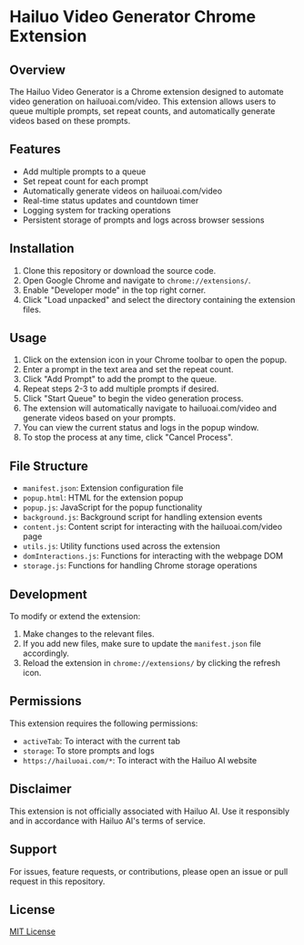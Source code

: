 # Hailuo Video Generator Chrome Extension

## Overview

The Hailuo Video Generator is a Chrome extension designed to automate video generation on hailuoai.com/video. This extension allows users to queue multiple prompts, set repeat counts, and automatically generate videos based on these prompts.

## Features

- Add multiple prompts to a queue
- Set repeat count for each prompt
- Automatically generate videos on hailuoai.com/video
- Real-time status updates and countdown timer
- Logging system for tracking operations
- Persistent storage of prompts and logs across browser sessions

## Installation

1. Clone this repository or download the source code.
2. Open Google Chrome and navigate to `chrome://extensions/`.
3. Enable "Developer mode" in the top right corner.
4. Click "Load unpacked" and select the directory containing the extension files.

## Usage

1. Click on the extension icon in your Chrome toolbar to open the popup.
2. Enter a prompt in the text area and set the repeat count.
3. Click "Add Prompt" to add the prompt to the queue.
4. Repeat steps 2-3 to add multiple prompts if desired.
5. Click "Start Queue" to begin the video generation process.
6. The extension will automatically navigate to hailuoai.com/video and generate videos based on your prompts.
7. You can view the current status and logs in the popup window.
8. To stop the process at any time, click "Cancel Process".

## File Structure

- `manifest.json`: Extension configuration file
- `popup.html`: HTML for the extension popup
- `popup.js`: JavaScript for the popup functionality
- `background.js`: Background script for handling extension events
- `content.js`: Content script for interacting with the hailuoai.com/video page
- `utils.js`: Utility functions used across the extension
- `domInteractions.js`: Functions for interacting with the webpage DOM
- `storage.js`: Functions for handling Chrome storage operations

## Development

To modify or extend the extension:

1. Make changes to the relevant files.
2. If you add new files, make sure to update the `manifest.json` file accordingly.
3. Reload the extension in `chrome://extensions/` by clicking the refresh icon.

## Permissions

This extension requires the following permissions:

- `activeTab`: To interact with the current tab
- `storage`: To store prompts and logs
- `https://hailuoai.com/*`: To interact with the Hailuo AI website

## Disclaimer

This extension is not officially associated with Hailuo AI. Use it responsibly and in accordance with Hailuo AI's terms of service.

## Support

For issues, feature requests, or contributions, please open an issue or pull request in this repository.

## License

[MIT License](LICENSE)